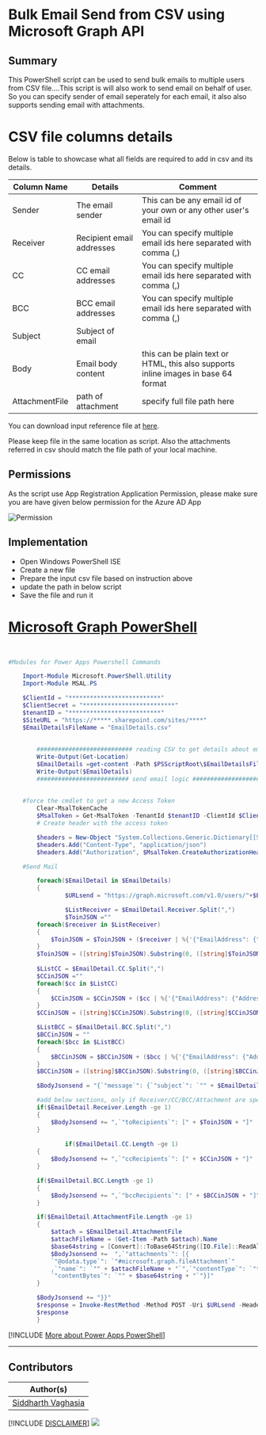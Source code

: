 

# Bulk Email Send from CSV using Microsoft Graph API

## Summary

This PowerShell script can be used to send bulk emails to multiple users from CSV file....This script is will also work to send email on behalf of user. So you can specify sender of email seperately for each email, it also also supports sending email with attachments.

# CSV file columns details
Below is table to showcase what all fields are required to add in csv and its details.

| Column Name | Details  | Comment  |
|---|---|---|
| Sender | The email sender |   This can be any email id of your own or any other user's email id |
| Receiver | Recipient email addresses | You can specify multiple email ids here separated with comma (,)   |
| CC | CC email addresses|  You can specify multiple email ids here separated with comma (,) |
| BCC| BCC email addresses|  You can specify multiple email ids here separated with comma (,) |
| Subject | Subject of email | |
| Body | Email body content | this can be plain text or HTML, this also supports inline images in base 64 format |
| AttachmentFile | path of attachment | specify full file path here |

You can download input reference file at [here](assets/EmailDetails.csv).

Please keep file in the same location as script.
Also the attachments referred in csv should match the file path of your local machine.

## Permissions
As the script use App Registration Application Permission, please make sure you are have given below permission for the Azure AD App

![Permission](assets/API_Permissions.png)

## Implementation

- Open Windows PowerShell ISE
- Create a new file
- Prepare the input csv file based on instruction above
- update the path in below script
- Save the file and run it
 
# [Microsoft Graph PowerShell](#tab/graphps)
```powershell


#Modules for Power Apps Powershell Commands

	Import-Module Microsoft.PowerShell.Utility
	Import-Module MSAL.PS

	$ClientId = "**************************"
	$ClientSecret = "**************************"
	$tenantID = "**************************"
	$SiteURL = "https://*****.sharepoint.com/sites/****"
	$EmailDetailsFileName = "EmailDetails.csv"
 
		
        ########################### reading CSV to get details about email ###################
        Write-Output(Get-Location)
        $EmailDetails =get-content -Path $PSScriptRoot\$EmailDetailsFileName | Out-String | ConvertFrom-Csv
        Write-Output($EmailDetails)
        ########################## send email logic #####################
 
        
	#force the cmdlet to get a new Access Token
		Clear-MsalTokenCache
        $MsalToken = Get-MsalToken -TenantId $tenantID -ClientId $ClientId -ClientSecret ($ClientSecret | ConvertTo-SecureString -AsPlainText -Force)
        # Create header with the access token

        $headers = New-Object "System.Collections.Generic.Dictionary[[String],[String]]"
        $headers.Add("Content-Type", "application/json")
        $headers.Add("Authorization", $MsalToken.CreateAuthorizationHeader())  

	#Send Mail    

        foreach($EmailDetail in $EmailDetails)
        {
            	$URLsend = "https://graph.microsoft.com/v1.0/users/"+$EmailDetail.Sender+"/sendMail"

            	$ListReceiver = $EmailDetail.Receiver.Split(",")
            	$ToinJSON =""
		foreach($receiver in $ListReceiver)
		{
			$ToinJSON = $ToinJSON + ($receiver | %{'{"EmailAddress": {"Address": "'+$_+'"}},'})
		}
		$ToinJSON = ([string]$ToinJSON).Substring(0, ([string]$ToinJSON ).Length - 1)
         
		$ListCC = $EmailDetail.CC.Split(",")
		$CCinJSON =""
		foreach($cc in $ListCC)
		{
			$CCinJSON = $CCinJSON + ($cc | %{'{"EmailAddress": {"Address": "'+$_+'"}},'})
		}
		$CCinJSON = ([string]$CCinJSON).Substring(0, ([string]$CCinJSON ).Length - 1)

		$ListBCC = $EmailDetail.BCC.Split(",")
		$BCCinJSON = ""
		foreach($bcc in $ListBCC)
		{
			$BCCinJSON = $BCCinJSON + ($bcc | %{'{"EmailAddress": {"Address": "'+$_+'"}},'})
		}
		$BCCinJSON = ([string]$BCCinJSON).Substring(0, ([string]$BCCinJSON ).Length - 1)

		$BodyJsonsend = "{`"message`": {`"subject`": `"" + $EmailDetail.Subject + "`",`"body`": {`"contentType`": `"HTML`",`"content`": `"" + $EmailDetail.Body.Replace("`"","\`"") + "`"}"

		#add below sections, only if Receiver/CC/BCC/Attachment are specified
		if($EmailDetail.Receiver.Length -ge 1)
		{
			$BodyJsonsend += ",`"toRecipients`": [" + $ToinJSON + "]"
		}
            
            	if($EmailDetail.CC.Length -ge 1)
		{
			$BodyJsonsend += ",`"ccRecipients`": [" + $CCinJSON + "]"
		}

		if($EmailDetail.BCC.Length -ge 1)
		{
			$BodyJsonsend += ",`"bccRecipients`": [" + $BCCinJSON + "]"
		}

		if($EmailDetail.AttachmentFile.Length -ge 1)
		{
			$attach = $EmailDetail.AttachmentFile
			$attachFileName = (Get-Item -Path $attach).Name
			$base64string = [Convert]::ToBase64String([IO.File]::ReadAllBytes($attach))
			$BodyJsonsend +=  ",`"attachments`": [{
			`"@odata.type`": `"#microsoft.graph.fileAttachment`"
			,`"name`": `"" + $attachFileName + "`",`"contentType`": `"text/plain`",
			`"contentBytes`": `"" + $base64string + "`"}]"
		}

		$BodyJsonsend += "}}"
		$response = Invoke-RestMethod -Method POST -Uri $URLsend -Headers $headers -Body $BodyJsonsend 
		$response 
        }
```
[!INCLUDE [More about Power Apps PowerShell](../../docfx/includes/MORE-POWERAPPS.md)]
***

## Contributors

| Author(s) |
|-----------|
| [Siddharth Vaghasia](https://github.com/siddharth-vaghasia) |

[!INCLUDE [DISCLAIMER](../../docfx/includes/DISCLAIMER.md)]
<img src="https://m365-visitor-stats.azurewebsites.net/script-samples/scripts/graph-send-email-from-csv-onbehalf-of-user" aria-hidden="true" />

